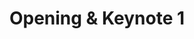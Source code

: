---
slug: keynote-1
type: event
event_type: Keynote
title: Opening & Keynote 1
venue: Vogelfrei
date_time: Wednesday, April 19th, 13:45
schedule:
    -   time: t13:45
        item: Official Opening
    -   time: t14:00
        item: "Keynote: Kate Sicchio"
---